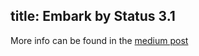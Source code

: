 title: Embark by Status 3.1
---

More info can be found in the [medium post](https://blog.status.im/embark-3-1-planet-express-60493ca0ad79)


